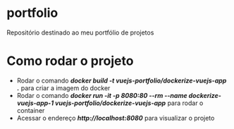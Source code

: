# portfolio
Repositório destinado ao meu portfólio de projetos 

# Como rodar o projeto
- Rodar o comando ***docker build -t vuejs-portfolio/dockerize-vuejs-app .*** para criar a imagem do docker
- Rodar o comando ***docker run -it -p 8080:80 --rm --name dockerize-vuejs-app-1 vuejs-portfolio/dockerize-vuejs-app*** para rodar o container
- Acessar o endereço ***http://localhost:8080*** para visualizar o projeto
